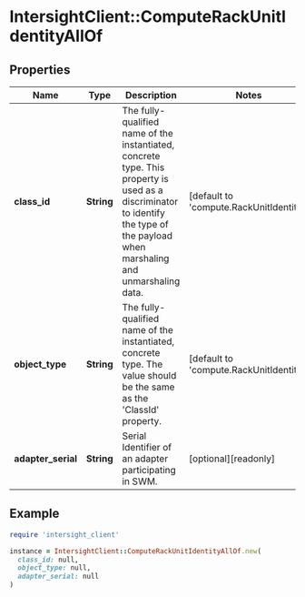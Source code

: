 # IntersightClient::ComputeRackUnitIdentityAllOf

## Properties

| Name | Type | Description | Notes |
| ---- | ---- | ----------- | ----- |
| **class_id** | **String** | The fully-qualified name of the instantiated, concrete type. This property is used as a discriminator to identify the type of the payload when marshaling and unmarshaling data. | [default to &#39;compute.RackUnitIdentity&#39;] |
| **object_type** | **String** | The fully-qualified name of the instantiated, concrete type. The value should be the same as the &#39;ClassId&#39; property. | [default to &#39;compute.RackUnitIdentity&#39;] |
| **adapter_serial** | **String** | Serial Identifier of an adapter participating in SWM. | [optional][readonly] |

## Example

```ruby
require 'intersight_client'

instance = IntersightClient::ComputeRackUnitIdentityAllOf.new(
  class_id: null,
  object_type: null,
  adapter_serial: null
)
```


